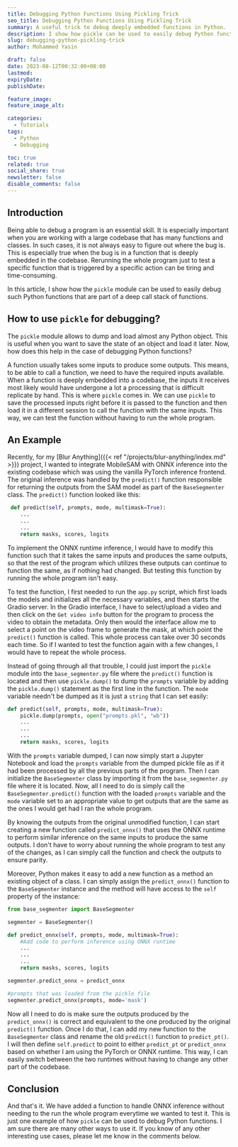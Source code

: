 ```yaml
---
title: Debugging Python Functions Using Pickling Trick
seo_title: Debugging Python Functions Using Pickling Trick
summary: A useful trick to debug deeply embedded functions in Python.
description: I show how pickle can be used to easily debug Python functions.
slug: debugging-python-pickling-trick
author: Mohammed Yasin

draft: false
date: 2023-08-12T00:32:00+08:00
lastmod:
expiryDate: 
publishDate: 

feature_image: 
feature_image_alt: 

categories:
  - Tutorials
tags:
  - Python
  - Debugging

toc: true
related: true
social_share: true
newsletter: false
disable_comments: false
---
```


## Introduction

Being able to debug a program is an essential skill. It is especially important when you are working with a large codebase that has many functions and classes. In such cases, it is not always easy to figure out where the bug is. This is especially true when the bug is in a function that is deeply embedded in the codebase. Rerunning the whole program just to test a specific function that is triggered by a specific action can be tiring and time-consuming.

In this article, I show how the `pickle` module can be used to easily debug such Python functions that are part of a deep call stack of functions.

## How to use `pickle` for debugging?

The `pickle` module allows to dump and load almost any Python object. This is useful when you want to save the state of an object and load it later. Now, how does this help in the case of debugging Python functions?

A function usually takes some inputs to produce some outputs. This means, to be able to call a function, we need to have the required inputs available. When a function is deeply embedded into a codebase, the inputs it receives most likely would have undergone a lot a processing that is difficult replicate by hand. This is where `pickle` comes in. We can use `pickle` to save the processed inputs right before it is passed to the function and then load it in a different session to call the function with the same inputs. This way, we can test the function without having to run the whole program.

## An Example

Recently, for my [Blur Anything]({{< ref "/projects/blur-anything/index.md" >}}) project, I wanted to integrate MobileSAM with ONNX inference into the existing codebase which was using the vanilla PyTorch inference frontend. The original inference was handled by the `predict()` function responsible for returning the outputs from the SAM model as part of the `BaseSegmenter` class. The `predict()` function looked like this:

```python
 def predict(self, prompts, mode, multimask=True):
    ...
    ...
    ...
    return masks, scores, logits
```

To implement the ONNX runtime inference, I would have to modify this function such that it takes the same inputs and produces the same outputs, so that the rest of the program which utilizes these outputs can continue to function the same, as if nothing had changed. But testing this function by running the whole program isn't easy.

To test the function, I first needed to run the `app.py` script, which first loads the models and initializes all the necessary variables, and then starts the Gradio server. In the Gradio interface, I have to select/upload a video and then click on the `Get video info` button for the program to process the video to obtain the metadata. Only then would the interface allow me to select a point on the video frame to generate the mask, at which point the `predict()` function is called. This whole process can take over 30 seconds each time. So if I wanted to test the function again with a few changes, I would have to repeat the whole process.

Instead of going through all that trouble, I could just import the `pickle` module into the `base_segmenter.py` file where the `predict()` function is located and then use `pickle.dump()` to dump the `prompts` variable by adding the `pickle.dump()` statement as the first line in the function. The `mode` variable needn't be dumped as it is just a `string` that I can set easily:

```python
def predict(self, prompts, mode, multimask=True):
    pickle.dump(prompts, open("prompts.pkl", "wb"))
    ...
    ...
    ...
    return masks, scores, logits
```

With the `prompts` variable dumped, I can now simply start a Jupyter Notebook and load the `prompts` variable from the dumped pickle file as if it had been processed by all the previous parts of the program. Then I can initialize the `BaseSegmenter` class by importing it from the `base_segmenter.py` file where it is located. Now, all I need to do is simply call the `BaseSegmenter.predict()` function with the loaded `prompts` variable and the `mode` variable set to an appropriate value to get outputs that are the same as the ones I would get had I ran the whole program.

By knowing the outputs from the original unmodified function, I can start creating a new function called `predict_onnx()` that uses the ONNX runtime to perform similar inference on the same inputs to produce the same outputs. I don't have to worry about running the whole program to test any of the changes, as I can simply call the function and check the outputs to ensure parity.

Moreover, Python makes it easy to add a new function as a method an existing object of a class. I can simply assign the `predict_onnx()` function to the `BaseSegmenter` instance and the method will have access to the `self` property of the instance:

```python
from base_segmenter import BaseSegmenter

segmenter = BaseSegmenter()

def predict_onnx(self, prompts, mode, multimask=True):
    #Add code to perform inference using ONNX runtime
    ...
    ...
    ...
    return masks, scores, logits

segmenter.predict_onnx = predict_onnx

#prompts that was loaded from the pickle file
segmenter.predict_onnx(prompts, mode='mask')
```

Now all I need to do is make sure the outputs produced by the `predict_onnx()` is correct and equivalent to the one produced by the original `predict()` function. Once I do that, I can add my new function to the `BaseSegmenter` class and rename the old `predict()` function to `predict_pt()`. I will then define `self.predict` to point to either `predict_pt` or `predict_onnx` based on whether I am using the PyTorch or ONNX runtime. This way, I can easily switch between the two runtimes without having to change any other part of the codebase.

## Conclusion

And that's it. We have added a function to handle ONNX inference without needing to the run the whole program everytime we wanted to test it. This is just one example of how `pickle` can be used to debug Python functions. I am sure there are many other ways to use it. If you know of any other interesting use cases, please let me know in the comments below.
